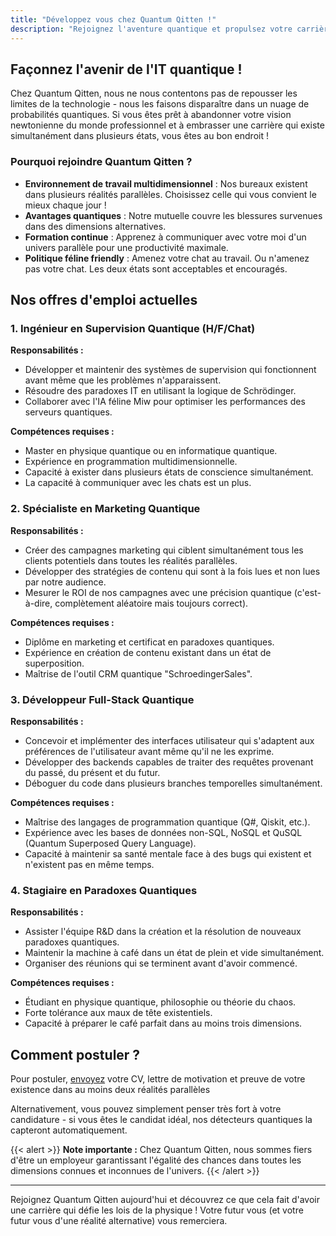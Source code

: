 ```yaml
---
title: "Développez vous chez Quantum Qitten !"
description: "Rejoignez l'aventure quantique et propulsez votre carrière dans plusieurs dimensions simultanément"
---
```


## Façonnez l'avenir de l'IT quantique !

Chez Quantum Qitten, nous ne nous contentons pas de repousser les limites de la technologie - nous les faisons disparaître dans un nuage de probabilités quantiques. Si vous êtes prêt à abandonner votre vision newtonienne du monde professionnel et à embrasser une carrière qui existe simultanément dans plusieurs états, vous êtes au bon endroit !

### Pourquoi rejoindre Quantum Qitten ?

- **Environnement de travail multidimensionnel** : Nos bureaux existent dans plusieurs réalités parallèles. Choisissez celle qui vous convient le mieux chaque jour !
- **Avantages quantiques** : Notre mutuelle couvre les blessures survenues dans des dimensions alternatives.
- **Formation continue** : Apprenez à communiquer avec votre moi d'un univers parallèle pour une productivité maximale.
- **Politique féline friendly** : Amenez votre chat au travail. Ou n'amenez pas votre chat. Les deux états sont acceptables et encouragés.

## Nos offres d'emploi actuelles

### 1. Ingénieur en Supervision Quantique (H/F/Chat)

**Responsabilités :**
- Développer et maintenir des systèmes de supervision qui fonctionnent avant même que les problèmes n'apparaissent.
- Résoudre des paradoxes IT en utilisant la logique de Schrödinger.
- Collaborer avec l'IA féline Miw pour optimiser les performances des serveurs quantiques.

**Compétences requises :**
- Master en physique quantique ou en informatique quantique.
- Expérience en programmation multidimensionnelle.
- Capacité à exister dans plusieurs états de conscience simultanément.
- La capacité à communiquer avec les chats est un plus.

### 2. Spécialiste en Marketing Quantique

**Responsabilités :**
- Créer des campagnes marketing qui ciblent simultanément tous les clients potentiels dans toutes les réalités parallèles.
- Développer des stratégies de contenu qui sont à la fois lues et non lues par notre audience.
- Mesurer le ROI de nos campagnes avec une précision quantique (c'est-à-dire, complètement aléatoire mais toujours correct).

**Compétences requises :**
- Diplôme en marketing et certificat en paradoxes quantiques.
- Expérience en création de contenu existant dans un état de superposition.
- Maîtrise de l'outil CRM quantique "SchroedingerSales".

### 3. Développeur Full-Stack Quantique

**Responsabilités :**
- Concevoir et implémenter des interfaces utilisateur qui s'adaptent aux préférences de l'utilisateur avant même qu'il ne les exprime.
- Développer des backends capables de traiter des requêtes provenant du passé, du présent et du futur.
- Déboguer du code dans plusieurs branches temporelles simultanément.

**Compétences requises :**
- Maîtrise des langages de programmation quantique (Q#, Qiskit, etc.).
- Expérience avec les bases de données non-SQL, NoSQL et QuSQL (Quantum Superposed Query Language).
- Capacité à maintenir sa santé mentale face à des bugs qui existent et n'existent pas en même temps.

### 4. Stagiaire en Paradoxes Quantiques

**Responsabilités :**
- Assister l'équipe R&D dans la création et la résolution de nouveaux paradoxes quantiques.
- Maintenir la machine à café dans un état de plein et vide simultanément.
- Organiser des réunions qui se terminent avant d'avoir commencé.

**Compétences requises :**
- Étudiant en physique quantique, philosophie ou théorie du chaos.
- Forte tolérance aux maux de tête existentiels.
- Capacité à préparer le café parfait dans au moins trois dimensions.

## Comment postuler ?

Pour postuler, [envoyez](/contact) votre CV, lettre de motivation et preuve de votre existence dans au moins deux réalités parallèles

Alternativement, vous pouvez simplement penser très fort à votre candidature - si vous êtes le candidat idéal, nos détecteurs quantiques la capteront automatiquement.

{{< alert >}}
**Note importante :** Chez Quantum Qitten, nous sommes fiers d'être un employeur garantissant l'égalité des chances dans toutes les dimensions connues et inconnues de l'univers.
{{< /alert >}}

---

Rejoignez Quantum Qitten aujourd'hui et découvrez ce que cela fait d'avoir une carrière qui défie les lois de la physique ! Votre futur vous (et votre futur vous d'une réalité alternative) vous remerciera.